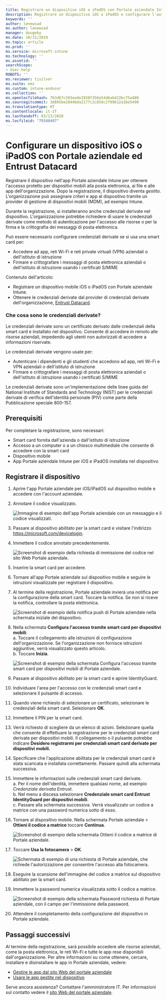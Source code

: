 ```yaml
---
title: Registrare un dispositivo iOS o iPadOS con Portale aziendale Intune ed Entrust Datacard
description: Registrare un dispositivo iOS o iPadOS e configurare l'autenticazione tramite credenziali derivate con Entrust Datacard.
keywords: ''
author: lenewsad
ms.author: lanewsad
manager: dougeby
ms.date: 10/31/2019
ms.topic: article
ms.prod: ''
ms.service: microsoft-intune
ms.technology: ''
ms.assetid: ''
searchScope:
- User help
ROBOTS: ''
ms.reviewer: tisilver
ms.suite: ems
ms.custom: intune-enduser
ms.collection: ''
ms.openlocfilehash: 763d67c393eede1920f356e54d6ab422bc75a480
ms.sourcegitcommit: 3d895be2844bda2177c2c85dc2f09612a1be5490
ms.translationtype: HT
ms.contentlocale: it-IT
ms.lasthandoff: 03/13/2020
ms.locfileid: "79348497"
---
```

# <a name="set-up-ios-or-ipados-device-with-company-portal-and-entrust-datacard"></a>Configurare un dispositivo iOS o iPadOS con Portale aziendale ed Entrust Datacard

Registrare il dispositivo nell'app Portale aziendale Intune per ottenere l'accesso protetto per dispositivi mobili alla posta elettronica, ai file e alle app dell'organizzazione. Dopo la registrazione, il dispositivo diventa *gestito*. L'organizzazione può assegnare criteri e app al dispositivo tramite un provider di gestione di dispositivi mobili (MDM), ad esempio Intune.  

Durante la registrazione, si installeranno anche credenziali derivate nel dispositivo. L'organizzazione potrebbe richiedere di usare le credenziali derivate come metodo di autenticazione per l'accesso alle risorse o per la firma e la crittografia dei messaggi di posta elettronica. 

Può essere necessario configurare credenziali derivate se si usa una smart card per:  

* Accedere ad app, reti Wi-Fi e reti private virtuali (VPN) aziendali o dell'istituto di istruzione
* Firmare e crittografare i messaggi di posta elettronica aziendali o dell'istituto di istruzione usando i certificati S/MIME  

Contenuto dell'articolo:  

   * Registrare un dispositivo mobile iOS o iPadOS con Portale aziendale Intune.  
   * Ottenere le credenziali derivate dal provider di credenziali derivate dell'organizzazione, [Entrust Datacard](https://www.entrustdatacard.com/).  

### <a name="what-are-derived-credentials"></a>Che cosa sono le credenziali derivate?  
Le credenziali derivate sono un certificato derivato dalle credenziali della smart card e installato nel dispositivo. Consente di accedere in remoto alle risorse aziendali, impedendo agli utenti non autorizzati di accedere a informazioni riservate.  

Le credenziali derivate vengono usate per: 
* Autenticare i dipendenti e gli studenti che accedono ad app, reti Wi-Fi e VPN aziendali o dell'istituto di istruzione
* Firmare e crittografare i messaggi di posta elettronica aziendali o dell'istituto di istruzione usando i certificati S/MIME

Le credenziali derivate sono un'implementazione delle linee guida del National Institute of Standards and Technology (NIST) per le credenziali derivate di verifica dell'identità personale (PIV) come parte della Pubblicazione speciale 800-157.  

## <a name="prerequisites"></a>Prerequisiti

 Per completare la registrazione, sono necessari:

* Smart card fornita dall'azienda o dall'istituto di istruzione
* Accesso a un computer o a un chiosco multimediale che consente di accedere con la smart card
* Dispositivo mobile
* App Portale aziendale Intune per iOS e iPadOS installata nel dispositivo  


## <a name="enroll-device"></a>Registrare il dispositivo  
1. Aprire l'app Portale aziendale per iOS/iPadOS sul dispositivo mobile e accedere con l'account aziendale.  

2. Annotare il codice visualizzato.  

    ![Immagine di esempio dell'app Portale aziendale con un messaggio e il codice visualizzati.](./media/copy-code-intercede.png)   

3. Passare al dispositivo abilitato per la smart card e visitare l'indirizzo https://microsoft.com/devicelogin. 
4. Immettere il codice annotato precedentemente.  

    ![Screenshot di esempio della richiesta di immissione del codice nel sito Web Portale aziendale.](./media/enter-code-intercede.png)   

5. Inserire la smart card per accedere.   
6. Tornare all'app Portale aziendale sul dispositivo mobile e seguire le istruzioni visualizzate per registrare il dispositivo.  
7. Al termine della registrazione, Portale aziendale invierà una notifica per la configurazione della smart card. Toccare la notifica. Se non si riceve la notifica, controllare la posta elettronica.   

    ![Screenshot di esempio della notifica push di Portale aziendale nella schermata iniziale del dispositivo.](./media/action-required-in-app-intercede.png)  

8. Nella schermata **Configura l'accesso tramite smart card per dispositivi mobili**:   
    a. Toccare il collegamento alle istruzioni di configurazione dell'organizzazione. Se l'organizzazione non fornisce istruzioni aggiuntive, verrà visualizzato questo articolo.  
    b. Toccare **Inizia**.  

    ![Screenshot di esempio della schermata Configura l'accesso tramite smart card per dispositivi mobili di Portale aziendale.](./media/smart-card-info-intercede.png)

9. Passare al dispositivo abilitato per la smart card e aprire IdentityGuard. 
10. Individuare l'area per l'accesso con le credenziali smart card e selezionare il pulsante di accesso.  
11. Quando viene richiesto di selezionare un certificato, selezionare le credenziali della smart card. Selezionare **OK**. 
12. Immettere il PIN per la smart card.  
13. Verrà richiesto di scegliere da un elenco di azioni. Selezionare quella che consente di effettuare la registrazione per le credenziali smart card derivate per dispositivi mobili. Il collegamento o il pulsante potrebbe indicare **Desidero registrarmi per credenziali smart card derivate per dispositivi mobili.**  
14. Specificare che l'applicazione abilitata per le credenziali smart card è stata scaricata e installata correttamente. Passare quindi alla schermata successiva.   
15. Immettere le informazioni sulle credenziali smart card derivate.  
    a. Per il nome dell'identità, immettere qualsiasi nome, ad esempio *Credenziale derivata Entrust*.  
    b. Nel menu a discesa selezionare **Credenziale smart card Entrust IdentityGuard per dispositivi mobili**.  
    c. Passare alla schermata successiva. Verrà visualizzato un codice a matrice con una password numerica sotto di esso.  

16. Tornare al dispositivo mobile. Nella schermata Portale aziendale > **Ottieni il codice a matrice** toccare **Continua**. 

    ![Screenshot di esempio della schermata Ottieni il codice a matrice di Portale aziendale.](./media/get-qr-code-intercede.png)  
17. Toccare **Usa la fotocamera** > **OK**.  

    ![Schermata di esempio di una richiesta di Portale aziendale, che richiede l'autorizzazione per consentire l'accesso alla fotocamera.](./media/allow-cp-camera-access-intercede.png)  
18. Eseguire la scansione dell'immagine del codice a matrice sul dispositivo abilitato per la smart card.  
19. Immettere la password numerica visualizzata sotto il codice a matrice.  

    ![Screenshot di esempio della schermata Password richiesta di Portale aziendale, con il campo per l'immissione della password.](./media/enter-password-derived-credentials.png)   

20. Attendere il completamento della configurazione del dispositivo in Portale aziendale.  


## <a name="next-steps"></a>Passaggi successivi  
Al termine della registrazione, sarà possibile accedere alle risorse aziendali, come la posta elettronica, le reti Wi-Fi e tutte le app rese disponibili dall'organizzazione. Per altre informazioni su come ottenere, cercare, installare e disinstallare le app in Portale aziendale, vedere:

* [Gestire le app dal sito Web del portale aziendale](manage-apps-cpweb.md)  
* [Usare le app gestite nel dispositivo](use-managed-apps-on-your-device-ios.md)  

Serve ancora assistenza? Contattare l'amministratore IT. Per informazioni sul contatto vedere il [sito Web del portale aziendale](https://go.microsoft.com/fwlink/?linkid=2010980).  
